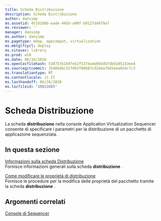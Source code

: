 ```yaml
---
title: Scheda Distribuzione
description: Scheda Distribuzione
author: dansimp
ms.assetid: 4510188b-eade-445d-a90f-b9127dd479a7
ms.reviewer: ''
manager: dansimp
ms.author: dansimp
ms.pagetype: mdop, appcompat, virtualization
ms.mktglfcycl: deploy
ms.sitesec: library
ms.prod: w10
ms.date: 06/16/2016
ms.openlocfilehash: 538757b1b97e52f5374aeb093d5fdb4105153ee4
ms.sourcegitcommit: 354664bc527d93f80687cd2eba70d1eea024c7c3
ms.translationtype: MT
ms.contentlocale: it-IT
ms.lasthandoff: 06/26/2020
ms.locfileid: "10821685"
---
```

# Scheda Distribuzione


La scheda **distribuzione** nella console Application Virtualization Sequencer consente di specificare i parametri per la distribuzione di un pacchetto di applicazione sequenziata.

## In questa sezione


<a href="" id="about-the-deployment-tab"></a>[Informazioni sulla scheda Distribuzione](about-the-deployment-tab.md)  
Fornisce informazioni generali sulla scheda **distribuzione** .

<a href="" id="how-to-change-deployment-properties"></a>[Come modificare le proprietà di distribuzione](how-to-change-deployment-properties.md)  
Fornisce le procedure per la modifica delle proprietà del pacchetto tramite la scheda **distribuzione** .

## Argomenti correlati


[Console di Sequencer](sequencer-console.md)

 

 





